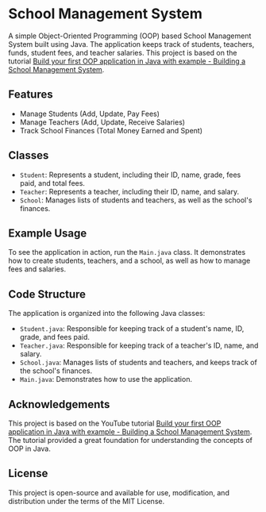 # School Management System

A simple Object-Oriented Programming (OOP) based School Management System built using Java. The application keeps track of students, teachers, funds, student fees, and teacher salaries. This project is based on the tutorial [Build your first OOP application in Java with example - Building a School Management System](https://www.youtube.com/watch?v=e0X00EoFQbE).

## Features

- Manage Students (Add, Update, Pay Fees)
- Manage Teachers (Add, Update, Receive Salaries)
- Track School Finances (Total Money Earned and Spent)

## Classes

- `Student`: Represents a student, including their ID, name, grade, fees paid, and total fees.
- `Teacher`: Represents a teacher, including their ID, name, and salary.
- `School`: Manages lists of students and teachers, as well as the school's finances.

## Example Usage

To see the application in action, run the `Main.java` class. It demonstrates how to create students, teachers, and a school, as well as how to manage fees and salaries.

## Code Structure

The application is organized into the following Java classes:

- `Student.java`: Responsible for keeping track of a student's name, ID, grade, and fees paid.
- `Teacher.java`: Responsible for keeping track of a teacher's ID, name, and salary.
- `School.java`: Manages lists of students and teachers, and keeps track of the school's finances.
- `Main.java`: Demonstrates how to use the application.

## Acknowledgements

This project is based on the YouTube tutorial [Build your first OOP application in Java with example - Building a School Management System](https://www.youtube.com/watch?v=e0X00EoFQbE). The tutorial provided a great foundation for understanding the concepts of OOP in Java.

## License

This project is open-source and available for use, modification, and distribution under the terms of the MIT License.
